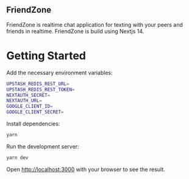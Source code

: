 
## FriendZone
FriendZone is realtime chat application for texting with your peers and friends in realtime.
FriendZone is build using Nextjs 14.

# Getting Started
Add the necessary environment variables:

```bash
UPSTASH_REDIS_REST_URL=
UPSTASH_REDIS_REST_TOKEN=
NEXTAUTH_SECRET=
NEXTAUTH_URL=
GOOGLE_CLIENT_ID=
GOOGLE_CLIENT_SECRET=
```

Install dependencies:

```bash
yarn
```

Run the development server:

```bash
yarn dev
```

Open [http://localhost:3000](http://localhost:3000) with your browser to see the result.
